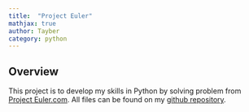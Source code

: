 ```yaml
---
title:  "Project Euler"
mathjax: true
author: Tayber
category: python
---
```


## Overview

This project is to develop my skills in Python by solving problem from [Project Euler.com](https://projecteuler.net/archives). All files can be found on my [github repository](https://github.com/tjm253/projecteuler).
